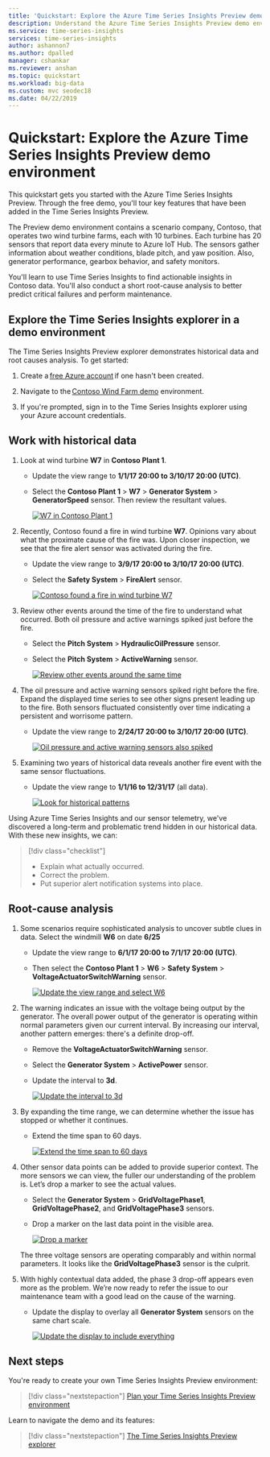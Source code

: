 ```yaml
---
title: 'Quickstart: Explore the Azure Time Series Insights Preview demo environment | Microsoft Docs'
description: Understand the Azure Time Series Insights Preview demo environment.
ms.service: time-series-insights 
services: time-series-insights
author: ashannon7
ms.author: dpalled
manager: cshankar
ms.reviewer: anshan
ms.topic: quickstart
ms.workload: big-data
ms.custom: mvc seodec18
ms.date: 04/22/2019
---
```


# Quickstart: Explore the Azure Time Series Insights Preview demo environment

This quickstart gets you started with the Azure Time Series Insights Preview. Through the free demo, you'll tour key features that have been added in the Time Series Insights Preview.

The Preview demo environment contains a scenario company, Contoso, that operates two wind turbine farms, each with 10 turbines. Each turbine has 20 sensors that report data every minute to Azure IoT Hub. The sensors gather information about weather conditions, blade pitch, and yaw position. Also, generator performance, gearbox behavior, and safety monitors.

 You'll learn to use Time Series Insights to find actionable insights in Contoso data. You'll also conduct a short root-cause analysis to better predict critical failures and perform maintenance.

## Explore the Time Series Insights explorer in a demo environment

The Time Series Insights Preview explorer demonstrates historical data and root causes analysis. To get started:

1. Create a [free Azure account](https://azure.microsoft.com/free/?ref=microsoft.com&utm_source=microsoft.com&utm_medium=docs&utm_campaign=visualstudio) if one hasn't been created.

1. Navigate to the [Contoso Wind Farm demo](https://insights.timeseries.azure.com/preview/samples) environment.  

1. If you're prompted, sign in to the Time Series Insights explorer using your Azure account credentials.

## Work with historical data

1. Look at wind turbine **W7** in **Contoso Plant 1**.  

    * Update the view range to **1/1/17 20:00 to 3/10/17 20:00 (UTC)**.
    * Select the **Contoso Plant 1** > **W7** > **Generator System** > **GeneratorSpeed** sensor. Then review the resultant values.

      [![W7 in Contoso Plant 1](media/v2-update-quickstart/quickstart-one.png)](media/v2-update-quickstart/quickstart-one.png#lightbox)

1. Recently, Contoso found a fire in wind turbine **W7**. Opinions vary about what the proximate cause of the fire was. Upon closer inspection, we see that the fire alert sensor was activated during the fire.

    * Update the view range to **3/9/17 20:00 to 3/10/17 20:00 (UTC)**.
    * Select the **Safety System** > **FireAlert** sensor.

      [![Contoso found a fire in wind turbine W7](media/v2-update-quickstart/quickstart-two.png)](media/v2-update-quickstart/quickstart-two.png#lightbox)

1. Review other events around the time of the fire to understand what occurred. Both oil pressure and active warnings spiked just before the fire.

    * Select the **Pitch System** > **HydraulicOilPressure** sensor.
    * Select the **Pitch System** > **ActiveWarning** sensor.

      [![Review other events around the same time](media/v2-update-quickstart/quickstart-three.png)](media/v2-update-quickstart/quickstart-three.png#lightbox)

1. The oil pressure and active warning sensors spiked right before the fire. Expand the displayed time series to see other signs present leading up to the fire. Both sensors fluctuated consistently over time indicating a persistent and worrisome pattern.

    * Update the view range to **2/24/17 20:00 to 3/10/17 20:00 (UTC)**.

      [![Oil pressure and active warning sensors also spiked](media/v2-update-quickstart/quickstart-four.png)](media/v2-update-quickstart/quickstart-four.png#lightbox)

1. Examining two years of historical data reveals another fire event with the same sensor fluctuations.

    * Update the view range to **1/1/16 to 12/31/17** (all data).

      [![Look for historical patterns](media/v2-update-quickstart/quickstart-five.png)](media/v2-update-quickstart/quickstart-five.png#lightbox)

Using Azure Time Series Insights and our sensor telemetry, we've discovered a long-term and problematic trend hidden in our historical data. With these new insights, we can:

> [!div class="checklist"]
> * Explain what actually occurred.
> * Correct the problem.
> * Put superior alert notification systems into place.

## Root-cause analysis

1. Some scenarios require sophisticated analysis to uncover subtle clues in data. Select the windmill **W6** on date **6/25**

    * Update the view range to **6/1/17 20:00 to 7/1/17 20:00 (UTC)**.
    * Then select the **Contoso Plant 1** > **W6** > **Safety System** > **VoltageActuatorSwitchWarning** sensor.

      [![Update the view range and select W6](media/v2-update-quickstart/quickstart-six.png)](media/v2-update-quickstart/quickstart-six.png#lightbox)

1. The warning indicates an issue with the voltage being output by the generator. The overall power output of the generator is operating within normal parameters given our current interval. By increasing our interval, another pattern emerges: there's a definite drop-off.

    * Remove the **VoltageActuatorSwitchWarning** sensor.
    * Select the **Generator System** > **ActivePower** sensor.
    * Update the interval to **3d**.

      [![Update the interval to 3d](media/v2-update-quickstart/quickstart-seven.png)](media/v2-update-quickstart/quickstart-seven.png#lightbox)

1. By expanding the time range, we can determine whether the issue has stopped or whether it continues.

    * Extend the time span to 60 days.

      [![Extend the time span to 60 days](media/v2-update-quickstart/quickstart-eight.png)](media/v2-update-quickstart/quickstart-eight.png#lightbox)

1. Other sensor data points can be added to provide superior context. The more sensors we can view, the fuller our understanding of the problem is. Let’s drop a marker to see the actual values. 

    * Select the **Generator System** > **GridVoltagePhase1**, **GridVoltagePhase2**, and **GridVoltagePhase3** sensors.
    * Drop a marker on the last data point in the visible area.

      [![Drop a marker](media/v2-update-quickstart/quickstart-nine.png)](media/v2-update-quickstart/quickstart-nine.png#lightbox)

    The three voltage sensors are operating comparably and within normal parameters. It looks like the **GridVoltagePhase3** sensor is the culprit.

1. With highly contextual data added, the phase 3 drop-off appears even more as the problem. We’re now ready to refer the issue to our maintenance team with a good lead on the cause of the warning.  

    * Update the display to overlay all **Generator System** sensors on the same chart scale.

       [![Update the display to include everything](media/v2-update-quickstart/quickstart-ten.png)](media/v2-update-quickstart/quickstart-ten.png#lightbox)

## Next steps

You're ready to create your own Time Series Insights Preview environment:

> [!div class="nextstepaction"]
> [Plan your Time Series Insights Preview environment](time-series-insights-update-plan.md)

Learn to navigate the demo and its features:

> [!div class="nextstepaction"]
> [The Time Series Insights Preview explorer](time-series-insights-update-explorer.md)
